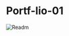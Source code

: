 # Portf-lio-01


![Readm](https://user-images.githubusercontent.com/90710910/226182868-fff7bcd0-0866-4e19-aa26-cb67f76b0f8a.png)
